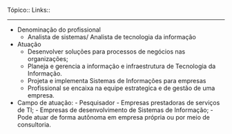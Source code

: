 Tópico::
Links::

---

- Denominação do profissional
	- Analista de sistemas/ Analista de tecnologia da informação
- Atuação
	- Desenvolver soluções para processos de negócios nas organizações;
	- Planeja e gerencia a informação e infraestrutura de Tecnologia da Informação.
	- Projeta e implementa Sistemas de Informações para empresas
	- Profissional se encaixa na equipe estrategica e de gestão de uma empresa.
- Campo de atuação:
		- Pesquisador
		- Empresas prestadoras de serviços de TI;
		- Empresas de desenvolvimento de Sistemas de Informação;
		- Pode atuar de forma autônoma em empresa própria ou por meio de consultoria.
	